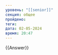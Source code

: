 ```yaml
---
уровень: "[[senior]]"
секция: общее
пройдено: 
теги: 
дата: 02-05-2024
время: 20:47
---
```



{{Answer}}